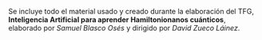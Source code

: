 Se incluye todo el material usado y creado durante la elaboración del TFG, **Inteligencia Artificial para aprender Hamiltonionanos cuánticos**, elaborado por *Samuel Blasco Osés* y dirigido por *David Zueco Láinez*.
